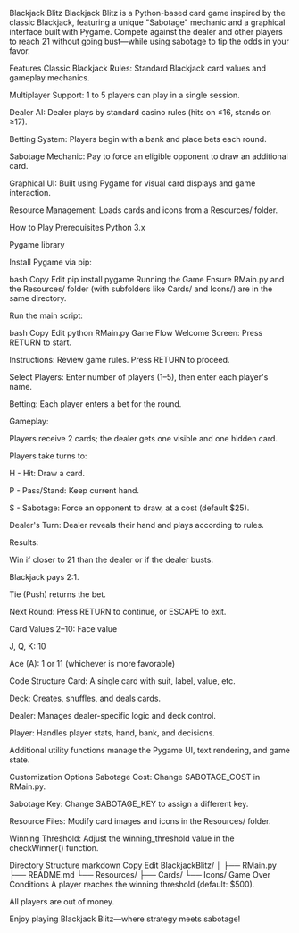 Blackjack Blitz
Blackjack Blitz is a Python-based card game inspired by the classic Blackjack, featuring a unique "Sabotage" mechanic and a graphical interface built with Pygame. Compete against the dealer and other players to reach 21 without going bust—while using sabotage to tip the odds in your favor.

Features
Classic Blackjack Rules: Standard Blackjack card values and gameplay mechanics.

Multiplayer Support: 1 to 5 players can play in a single session.

Dealer AI: Dealer plays by standard casino rules (hits on ≤16, stands on ≥17).

Betting System: Players begin with a bank and place bets each round.

Sabotage Mechanic: Pay to force an eligible opponent to draw an additional card.

Graphical UI: Built using Pygame for visual card displays and game interaction.

Resource Management: Loads cards and icons from a Resources/ folder.

How to Play
Prerequisites
Python 3.x

Pygame library

Install Pygame via pip:

bash
Copy
Edit
pip install pygame
Running the Game
Ensure RMain.py and the Resources/ folder (with subfolders like Cards/ and Icons/) are in the same directory.

Run the main script:

bash
Copy
Edit
python RMain.py
Game Flow
Welcome Screen: Press RETURN to start.

Instructions: Review game rules. Press RETURN to proceed.

Select Players: Enter number of players (1–5), then enter each player's name.

Betting: Each player enters a bet for the round.

Gameplay:

Players receive 2 cards; the dealer gets one visible and one hidden card.

Players take turns to:

H - Hit: Draw a card.

P - Pass/Stand: Keep current hand.

S - Sabotage: Force an opponent to draw, at a cost (default $25).

Dealer's Turn: Dealer reveals their hand and plays according to rules.

Results:

Win if closer to 21 than the dealer or if the dealer busts.

Blackjack pays 2:1.

Tie (Push) returns the bet.

Next Round: Press RETURN to continue, or ESCAPE to exit.

Card Values
2–10: Face value

J, Q, K: 10

Ace (A): 1 or 11 (whichever is more favorable)

Code Structure
Card: A single card with suit, label, value, etc.

Deck: Creates, shuffles, and deals cards.

Dealer: Manages dealer-specific logic and deck control.

Player: Handles player stats, hand, bank, and decisions.

Additional utility functions manage the Pygame UI, text rendering, and game state.

Customization Options
Sabotage Cost: Change SABOTAGE_COST in RMain.py.

Sabotage Key: Change SABOTAGE_KEY to assign a different key.

Resource Files: Modify card images and icons in the Resources/ folder.

Winning Threshold: Adjust the winning_threshold value in the checkWinner() function.

Directory Structure
markdown
Copy
Edit
BlackjackBlitz/
│
├── RMain.py
├── README.md
└── Resources/
    ├── Cards/
    └── Icons/
Game Over Conditions
A player reaches the winning threshold (default: $500).

All players are out of money.

Enjoy playing Blackjack Blitz—where strategy meets sabotage!

